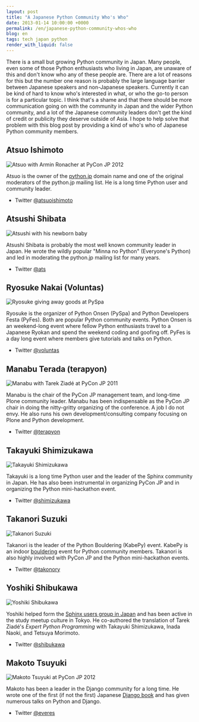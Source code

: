 ```yaml
---
layout: post
title: "A Japanese Python Community Who's Who"
date: 2013-01-14 10:00:00 +0000
permalink: /en/japanese-python-community-whos-who
blog: en
tags: tech japan python
render_with_liquid: false
---
```


There is a small but growing Python community in Japan. Many people, even some of those Python enthusiasts who living in Japan, are unaware of this and don't know who any of these people are. There are a lot of reasons for this but the number one reason is probably the large language barrier between Japanese speakers and non-Japanese speakers. Currently it can be kind of hard to know who's interested in what, or who the go-to person is for a particular topic. I think that's a shame and that there should be more communication going on with the community in Japan and the wider Python community, and a lot of the Japanese community leaders don't get the kind of credit or publicity they deserve outside of Asia. I hope to help solve that problem with this blog post by providing a kind of who's who of Japanese Python community members.

## Atsuo Ishimoto

![Atsuo with Armin Ronacher at PyCon JP 2012](/assets/images/691/ishimoto_big.jpg)

Atsuo is the owner of the [python.jp](http://python.jp/) domain name and one of the original moderators of the python.jp mailing list. He is a long time Python user and community leader.

- Twitter [@atsuoishimoto](https://twitter.com/atsuoishimoto)

## Atsushi Shibata

![Atsushi with his newborn baby](/assets/images/691/shibata_big.jpg)

Atsushi Shibata is probably the most well known community leader in Japan. He wrote the wildly popular "Minna no Python" (Everyone's Python) and led in moderating the python.jp mailing list for many years.

- Twitter [@ats](http://twitter.com/ats)

## Ryosuke Nakai (Voluntas)

![Ryosuke giving away goods at PySpa](/assets/images/691/voluntas_big.jpg)

Ryosuke is the organizer of Python Onsen (PySpa) and Python Developers Festa (PyFes). Both are popular Python community events. Python Onsen is an weekend-long event where fellow Python enthusiasts travel to a Japanese Ryokan and spend the weekend coding and goofing off. PyFes is a day long event where members give tutorials and talks on Python.

- Twitter [@voluntas](http://twitter.com/voluntas)

## Manabu Terada (terapyon)

![Manabu with Tarek Ziadé at PyCon JP 2011](/assets/images/691/pycon-japan_big.jpeg)

Manabu is the chair of the PyCon JP management team, and long-time Plone community leader. Manabu has been indispensable as the PyCon JP chair in doing the nitty-gritty organizing of the conference. A job I do not envy. He also runs his own development/consulting company focusing on Plone and Python development.

- Twitter [@terapyon](http://twitter.com/terapyon)

## Takayuki Shimizukawa

![Takayuki Shimizukawa](/assets/images/691/shimizukawa_big.jpg)

Takayuki is a long time Python user and the leader of the Sphinx community in Japan. He has also been instrumental in organizing PyCon JP and in organizing the Python mini-hackathon event.

- Twitter [@shimizukawa](http://twitter.com/shimizukawa)

## Takanori Suzuki

![Takanori Suzuki](/assets/images/691/takanory_big.jpg)

Takanori is the leader of the Python Bouldering (KabePy) event. KabePy is an indoor [bouldering](http://en.wikipedia.org/wiki/Bouldering) event for Python community members. Takanori is also highly involved with PyCon JP and the Python mini-hackathon events.

- Twitter [@takonory](http://twitter.com/takanory)

## Yoshiki Shibukawa

![Yoshiki Shibukawa](/assets/images/691/shibukawa_big.jpg)

Yoshiki helped form the [Sphinx users group in Japan](http://sphinx-users.jp/) and has been active in the study meetup culture in Tokyo. He co-authored the translation of Tarek Ziadé's _Expert Python Programming_ with Takayuki Shimizukawa, Inada Naoki, and Tetsuya Morimoto.

- Twitter [@shibukawa](http://twitter.com/shibukawa)

## Makoto Tsuyuki

![Makoto Tsuyuki at PyCon JP 2012](/assets/images/691/tsuyuki_big.jpg)

Makoto has been a leader in the Django community for a long time. He wrote one of the first (if not the first) Japanese [Django book](http://www.amazon.co.jp/Django%C3%97Python-LL%E3%83%95%E3%83%AC%E3%83%BC%E3%83%A0%E3%83%AF%E3%83%BC%E3%82%AFBOOKS-%E9%9C%B2%E6%9C%A8-%E8%AA%A0/dp/477413760X) and has given numerous talks on Python and Django.

- Twitter [@everes](http://twitter.com/everes)
